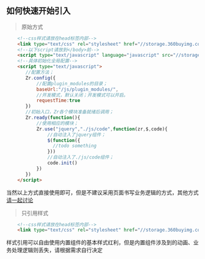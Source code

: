 如何快速开始引入
---
> 原始方式

```html
    <!--css样式请放在head标签内部-->
    <link type="text/css" rel="stylesheet" href="//storage.360buyimg.com/v1.0.0/zr/css/cdn_zr.css" />
    <!--以下script请放到</body>前-->
    <script type="text/javascript" language="javascript" src="//storage.360buyimg.com/v1.0.0/zr.min.js"></script>
    <!--具体初始化全局配置-->
    <script type="text/javascript">
       //配置方法；
       Zr.config({
           //配置plugin_modules的目录；
           baseUrl:"/js/plugin_modules/",
           //开发模式，默认关闭；开发模式可以开启。
           requestTime:true
       })
       //初始入口，Zr各个模块准备就绪后调用；
       Zr.ready(function(){
           //使用相应的模块；
           Zr.use("jquery","./js/code",function(zr,$,code){
               //自动注入了jquery组件；
               $(function({
                 //todo something
               }))
               //自动注入了./js/code组件；
               code.init()
           })
       })
    </script>
```
当然以上方式直接使用即可，但是不建议采用页面书写业务逻辑的方式，其他方式[请一起讨论](//github.com/guguaihaha/zr-engine/issues/2)

> 只引用样式
```html
    <!--css样式请放在head标签内部-->
    <link type="text/css" rel="stylesheet" href="//storage.360buyimg.com/v1.0.0/zr/css/cdn_zr.css" />
```
样式引用可以自由使用内置组件的基本样式红利，但是内置组件涉及到的动画、业务处理逻辑则丢失，请根据需求自行决定
